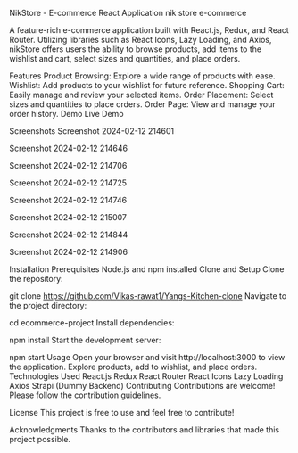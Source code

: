 NikStore - E-commerce React Application
nik store e-commerce

A feature-rich e-commerce application built with React.js, Redux, and React Router. Utilizing libraries such as React Icons, Lazy Loading, and Axios, nikStore offers users the ability to browse products, add items to the wishlist and cart, select sizes and quantities, and place orders.

Features
Product Browsing: Explore a wide range of products with ease.
Wishlist: Add products to your wishlist for future reference.
Shopping Cart: Easily manage and review your selected items.
Order Placement: Select sizes and quantities to place orders.
Order Page: View and manage your order history.
Demo
Live Demo

Screenshots
Screenshot 2024-02-12 214601

Screenshot 2024-02-12 214646

Screenshot 2024-02-12 214706

Screenshot 2024-02-12 214725

Screenshot 2024-02-12 214746

Screenshot 2024-02-12 215007

Screenshot 2024-02-12 214844

Screenshot 2024-02-12 214906

Installation
Prerequisites
Node.js and npm installed
Clone and Setup
Clone the repository:

git clone https://github.com/Vikas-rawat1/Yangs-Kitchen-clone
Navigate to the project directory:

cd ecommerce-project
Install dependencies:

npm install
Start the development server:

npm start
Usage
Open your browser and visit http://localhost:3000 to view the application.
Explore products, add to wishlist, and place orders.
Technologies Used
React.js
Redux
React Router
React Icons
Lazy Loading
Axios
Strapi (Dummy Backend)
Contributing
Contributions are welcome! Please follow the contribution guidelines.

License
This project is free to use and feel free to contribute!

Acknowledgments
Thanks to the contributors and libraries that made this project possible.